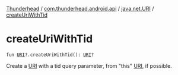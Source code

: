[Thunderhead](../../index.md) / [com.thunderhead.android.api](../index.md) / [java.net.URI](index.md) / [createUriWithTid](./create-uri-with-tid.md)

# createUriWithTid

`fun `[`URI`](https://whatever/java/net/URI.html)`?.createUriWithTid(): `[`URI`](https://whatever/java/net/URI.html)`?`

Create a [URI](https://whatever/java/net/URI.html) with a tid query parameter, from "this" [URI](https://whatever/java/net/URI.html), if possible.

